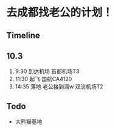 # 去成都找老公的计划！

## Timeline

## 10.3 

1. 9:30 到达机场 首都机场T3 
2. 11:30 起飞 国航CA4120 
3. 14:35 落地 老公接到涵w 双流机场T2 

## Todo

- 大熊猫基地
